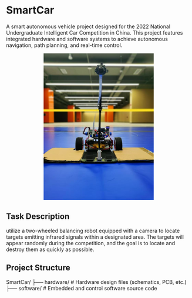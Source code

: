 # SmartCar
A smart autonomous vehicle project designed for the 2022 National Undergraduate Intelligent Car Competition in China. This project features integrated hardware and software systems to achieve autonomous navigation, path planning, and real-time control.
<p align="center">
  <img src="https://github.com/Vincentive1232/SmartCar/blob/Software/Pics/Pic3.jpg" width="300" alt="Cover">
</p>


## Task Description
utilize a two-wheeled balancing robot equipped with a camera to locate targets emitting infrared signals within a designated area. The targets will appear randomly during the competition, and the goal is to locate and destroy them as quickly as possible.

## Project Structure
SmartCar/
├── hardware/           # Hardware design files (schematics, PCB, etc.)
├── software/           # Embedded and control software source code

